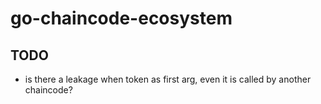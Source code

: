 # go-chaincode-ecosystem

## TODO
- is there a leakage when token as first arg, even it is called by another chaincode?
